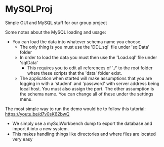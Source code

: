 # MySQLProj
Simple GUI and MySQL stuff for our group project

Some notes about the MySQL loading and usage:
  - You can load the data into whatever schema name you choose.
    - The only thing is you must use the 'DDL.sql' file under 'sqlData' folder
    - In order to load the data you must then use the 'Load.sql' file under 'sqlData'
      - This requires you to edit all references of './' to the root folder where these scripts that the 'data' folder exist.
    - The application when started will make assumptions that you are logging in with a 'student' and 'password' with server address being local host. You must also assign the port. The other assumption is the schema name. You can change all of these under the settings menu.
    
The most simple way to run the demo would be to follow this tutorial: https://youtu.be/d7v0sK62bwQ
  - We simply use a mySqlWorkbench dump to export the database and import it into a new system. 
  - This makes handling things like directories and where files are located very easy
